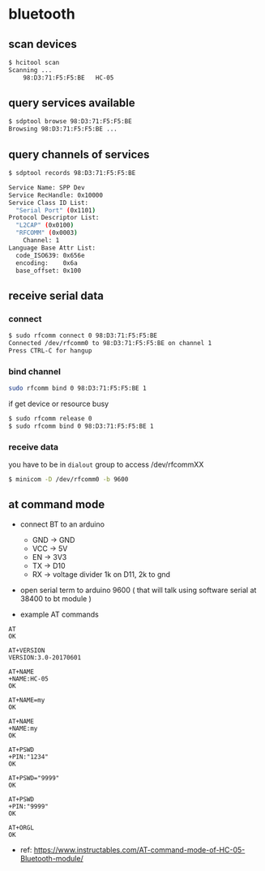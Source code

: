 # bluetooth

## scan devices

```sh
$ hcitool scan
Scanning ...
	98:D3:71:F5:F5:BE	HC-05
```

## query services available

```sh
$ sdptool browse 98:D3:71:F5:F5:BE
Browsing 98:D3:71:F5:F5:BE ...
```

## query channels of services

```sh
$ sdptool records 98:D3:71:F5:F5:BE

Service Name: SPP Dev
Service RecHandle: 0x10000
Service Class ID List:
  "Serial Port" (0x1101)
Protocol Descriptor List:
  "L2CAP" (0x0100)
  "RFCOMM" (0x0003)
    Channel: 1
Language Base Attr List:
  code_ISO639: 0x656e
  encoding:    0x6a
  base_offset: 0x100
```

## receive serial data

### connect

```sh
$ sudo rfcomm connect 0 98:D3:71:F5:F5:BE
Connected /dev/rfcomm0 to 98:D3:71:F5:F5:BE on channel 1
Press CTRL-C for hangup
```

### bind channel

```sh
sudo rfcomm bind 0 98:D3:71:F5:F5:BE 1
```

if get device or resource busy

```sh
$ sudo rfcomm release 0
$ sudo rfcomm bind 0 98:D3:71:F5:F5:BE 1
```

### receive data

you have to be in `dialout` group to access /dev/rfcommXX

```sh
$ minicom -D /dev/rfcomm0 -b 9600
```

## at command mode

- connect BT to an arduino
	- GND -> GND
	- VCC -> 5V
	- EN -> 3V3
	- TX -> D10
	- RX -> voltage divider 1k on D11, 2k to gnd

- open serial term to arduino 9600 ( that will talk using software serial at 38400 to bt module )

- example AT commands

```
AT
OK

AT+VERSION
VERSION:3.0-20170601

AT+NAME
+NAME:HC-05
OK

AT+NAME=my
OK

AT+NAME
+NAME:my
OK

AT+PSWD
+PIN:"1234"
OK

AT+PSWD="9999"
OK

AT+PSWD
+PIN:"9999"
OK

AT+ORGL
OK
```

- ref: https://www.instructables.com/AT-command-mode-of-HC-05-Bluetooth-module/
